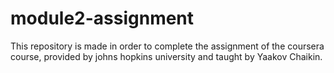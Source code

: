 # module2-assignment
This repository is made in order to complete the assignment of the coursera course, provided by johns hopkins university and taught by Yaakov Chaikin.
